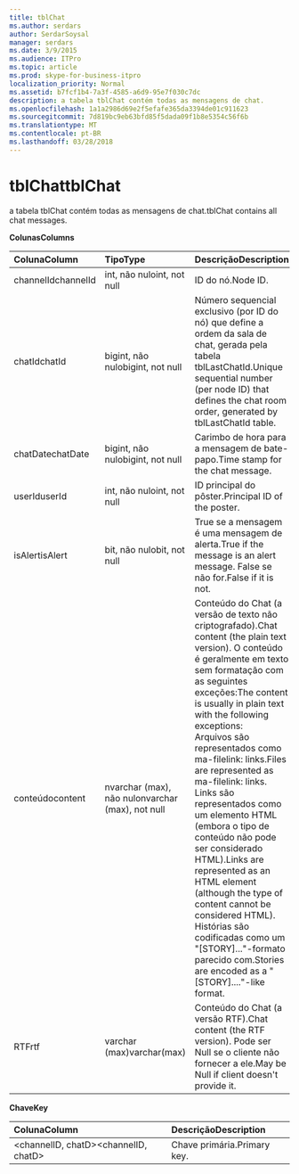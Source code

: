 ```yaml
---
title: tblChat
ms.author: serdars
author: SerdarSoysal
manager: serdars
ms.date: 3/9/2015
ms.audience: ITPro
ms.topic: article
ms.prod: skype-for-business-itpro
localization_priority: Normal
ms.assetid: b7fcf1b4-7a3f-4585-a6d9-95e7f030c7dc
description: a tabela tblChat contém todas as mensagens de chat.
ms.openlocfilehash: 1a1a2986d69e2f5efafe365da3394de01c911623
ms.sourcegitcommit: 7d819bc9eb63bfd85f5dada09f1b8e5354c56f6b
ms.translationtype: MT
ms.contentlocale: pt-BR
ms.lasthandoff: 03/28/2018
---
```

# <a name="tblchat"></a><span data-ttu-id="f083d-103">tblChat</span><span class="sxs-lookup"><span data-stu-id="f083d-103">tblChat</span></span>
 
<span data-ttu-id="f083d-104">a tabela tblChat contém todas as mensagens de chat.</span><span class="sxs-lookup"><span data-stu-id="f083d-104">tblChat contains all chat messages.</span></span>
  
<span data-ttu-id="f083d-105">**Colunas**</span><span class="sxs-lookup"><span data-stu-id="f083d-105">**Columns**</span></span>

|<span data-ttu-id="f083d-106">**Coluna**</span><span class="sxs-lookup"><span data-stu-id="f083d-106">**Column**</span></span>|<span data-ttu-id="f083d-107">**Tipo**</span><span class="sxs-lookup"><span data-stu-id="f083d-107">**Type**</span></span>|<span data-ttu-id="f083d-108">**Descrição**</span><span class="sxs-lookup"><span data-stu-id="f083d-108">**Description**</span></span>|
|:-----|:-----|:-----|
|<span data-ttu-id="f083d-109">channelId</span><span class="sxs-lookup"><span data-stu-id="f083d-109">channelId</span></span>  <br/> |<span data-ttu-id="f083d-110">int, não nulo</span><span class="sxs-lookup"><span data-stu-id="f083d-110">int, not null</span></span>  <br/> |<span data-ttu-id="f083d-111">ID do nó.</span><span class="sxs-lookup"><span data-stu-id="f083d-111">Node ID.</span></span>  <br/> |
|<span data-ttu-id="f083d-112">chatId</span><span class="sxs-lookup"><span data-stu-id="f083d-112">chatId</span></span>  <br/> |<span data-ttu-id="f083d-113">bigint, não nulo</span><span class="sxs-lookup"><span data-stu-id="f083d-113">bigint, not null</span></span>  <br/> |<span data-ttu-id="f083d-114">Número sequencial exclusivo (por ID do nó) que define a ordem da sala de chat, gerada pela tabela tblLastChatId.</span><span class="sxs-lookup"><span data-stu-id="f083d-114">Unique sequential number (per node ID) that defines the chat room order, generated by tblLastChatId table.</span></span>  <br/> |
|<span data-ttu-id="f083d-115">chatDate</span><span class="sxs-lookup"><span data-stu-id="f083d-115">chatDate</span></span>  <br/> |<span data-ttu-id="f083d-116">bigint, não nulo</span><span class="sxs-lookup"><span data-stu-id="f083d-116">bigint, not null</span></span>  <br/> |<span data-ttu-id="f083d-117">Carimbo de hora para a mensagem de bate-papo.</span><span class="sxs-lookup"><span data-stu-id="f083d-117">Time stamp for the chat message.</span></span>  <br/> |
|<span data-ttu-id="f083d-118">userId</span><span class="sxs-lookup"><span data-stu-id="f083d-118">userId</span></span>  <br/> |<span data-ttu-id="f083d-119">int, não nulo</span><span class="sxs-lookup"><span data-stu-id="f083d-119">int, not null</span></span>  <br/> |<span data-ttu-id="f083d-120">ID principal do pôster.</span><span class="sxs-lookup"><span data-stu-id="f083d-120">Principal ID of the poster.</span></span>  <br/> |
|<span data-ttu-id="f083d-121">isAlert</span><span class="sxs-lookup"><span data-stu-id="f083d-121">isAlert</span></span>  <br/> |<span data-ttu-id="f083d-122">bit, não nulo</span><span class="sxs-lookup"><span data-stu-id="f083d-122">bit, not null</span></span>  <br/> |<span data-ttu-id="f083d-123">True se a mensagem é uma mensagem de alerta.</span><span class="sxs-lookup"><span data-stu-id="f083d-123">True if the message is an alert message.</span></span> <span data-ttu-id="f083d-124">False se não for.</span><span class="sxs-lookup"><span data-stu-id="f083d-124">False if it is not.</span></span>  <br/> |
|<span data-ttu-id="f083d-125">conteúdo</span><span class="sxs-lookup"><span data-stu-id="f083d-125">content</span></span>  <br/> |<span data-ttu-id="f083d-126">nvarchar (max), não nulo</span><span class="sxs-lookup"><span data-stu-id="f083d-126">nvarchar (max), not null</span></span>  <br/> | <span data-ttu-id="f083d-127">Conteúdo do Chat (a versão de texto não criptografado).</span><span class="sxs-lookup"><span data-stu-id="f083d-127">Chat content (the plain text version).</span></span> <span data-ttu-id="f083d-128">O conteúdo é geralmente em texto sem formatação com as seguintes exceções:</span><span class="sxs-lookup"><span data-stu-id="f083d-128">The content is usually in plain text with the following exceptions:</span></span> <br/>  <span data-ttu-id="f083d-129">Arquivos são representados como ma-filelink: links.</span><span class="sxs-lookup"><span data-stu-id="f083d-129">Files are represented as ma-filelink: links.</span></span> <br/>  <span data-ttu-id="f083d-130">Links são representados como um elemento HTML (embora o tipo de conteúdo não pode ser considerado HTML).</span><span class="sxs-lookup"><span data-stu-id="f083d-130">Links are represented as an HTML element (although the type of content cannot be considered HTML).</span></span> <br/>  <span data-ttu-id="f083d-131">Histórias são codificadas como um "[STORY]..."-formato parecido com.</span><span class="sxs-lookup"><span data-stu-id="f083d-131">Stories are encoded as a "[STORY]...."-like format.</span></span> <br/> |
|<span data-ttu-id="f083d-132">RTF</span><span class="sxs-lookup"><span data-stu-id="f083d-132">rtf</span></span>  <br/> |<span data-ttu-id="f083d-133">varchar (max)</span><span class="sxs-lookup"><span data-stu-id="f083d-133">varchar(max)</span></span>  <br/> |<span data-ttu-id="f083d-134">Conteúdo do Chat (a versão RTF).</span><span class="sxs-lookup"><span data-stu-id="f083d-134">Chat content (the RTF version).</span></span> <span data-ttu-id="f083d-135">Pode ser Null se o cliente não fornecer a ele.</span><span class="sxs-lookup"><span data-stu-id="f083d-135">May be Null if client doesn't provide it.</span></span>  <br/> |
   
<span data-ttu-id="f083d-136">**Chave**</span><span class="sxs-lookup"><span data-stu-id="f083d-136">**Key**</span></span>

|<span data-ttu-id="f083d-137">**Coluna**</span><span class="sxs-lookup"><span data-stu-id="f083d-137">**Column**</span></span>|<span data-ttu-id="f083d-138">**Descrição**</span><span class="sxs-lookup"><span data-stu-id="f083d-138">**Description**</span></span>|
|:-----|:-----|
|<span data-ttu-id="f083d-139">\<channelID, chatD\></span><span class="sxs-lookup"><span data-stu-id="f083d-139">\<channelID, chatD\></span></span>  <br/> |<span data-ttu-id="f083d-140">Chave primária.</span><span class="sxs-lookup"><span data-stu-id="f083d-140">Primary key.</span></span>  <br/> |
   

